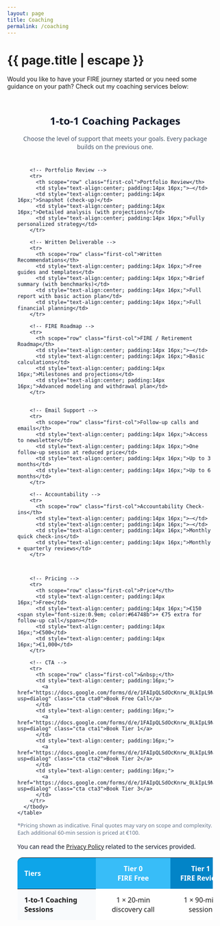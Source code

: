 ```yaml
---
layout: page
title: Coaching
permalink: /coaching
---
```


<h1 class="page-title">{{ page.title | escape }}</h1>
    
<div class="section">
    <div class="row">
          <div class="col s12">
<p>Would you like to have your FIRE journey started or you need some guidance on your path? Check out my coaching services below:</p>

<br/>
<!-- Service Tiers Table -->
<section class="pricing-tiers" style="font-family: system-ui, -apple-system, Segoe UI, Roboto, Helvetica, Arial, sans-serif; color:#0f172a; padding:24px;">
  <h2 style="text-align:center; font-size:clamp(1.4rem, 2.5vw, 2rem); margin:0 0 16px;">1-to-1 Coaching Packages</h2>
  <p style="text-align:center; color:#475569; margin:0 0 24px;">Choose the level of support that meets your goals. Every package builds on the previous one.</p>

  <div style="overflow-x:auto;">
    <table role="table" aria-label="Coaching service tiers" style="width:100%; border-collapse:separate; border-spacing:0; min-width:960px;">
      <thead>
        <tr>
          <th scope="col" class="first-col">Tiers</th>
          <th scope="col" style="text-align:center; padding:14px 16px; background:#38bdf8; color:white;">Tier 0<br><span style="font-weight:600;">FIRE Free</span></th>
          <th scope="col" style="text-align:center; padding:14px 16px; background:#0284c7; color:white;">Tier 1<br><span style="font-weight:600;">FIRE Review</span></th>
          <th scope="col" style="text-align:center; padding:14px 16px; background:#0369a1; color:white;">Tier 2<br><span style="font-weight:600;">FIRE Coach</span></th>
          <th scope="col" style="text-align:center; padding:14px 16px; background:#0c4a6e; color:white;">Tier 3<br><span style="font-weight:600;">FIRE Partner</span></th>
        </tr>
      </thead>
      <tbody style="background:white;">
        <!-- Sessions -->
        <tr>
          <th scope="row" class="first-col">1-to-1 Coaching Sessions</th>
          <td style="text-align:center; padding:14px 16px;">1 × 20-min discovery call</td>
          <td style="text-align:center; padding:14px 16px;">1 × 90-min session</td>
          <td style="text-align:center; padding:14px 16px;">90-min session + 3 × 60-min sessions</td>
          <td style="text-align:center; padding:14px 16px;">90-min session + 6 × 60-min sessions</td>
        </tr>

        <!-- Portfolio Review -->
        <tr>
          <th scope="row" class="first-col">Portfolio Review</th>
          <td style="text-align:center; padding:14px 16px;">—</td>
          <td style="text-align:center; padding:14px 16px;">Snapshot (check-up)</td>
          <td style="text-align:center; padding:14px 16px;">Detailed analysis (with projections)</td>
          <td style="text-align:center; padding:14px 16px;">Fully personalized strategy</td>
        </tr>

        <!-- Written Deliverable -->
        <tr>
          <th scope="row" class="first-col">Written Recommendations</th>
          <td style="text-align:center; padding:14px 16px;">Free guides and templates</td>
          <td style="text-align:center; padding:14px 16px;">Brief summary (with benchmarks)</td>
          <td style="text-align:center; padding:14px 16px;">Full report with basic action plan</td>
          <td style="text-align:center; padding:14px 16px;">Full financial planning</td>
        </tr>

        <!-- FIRE Roadmap -->
        <tr>
          <th scope="row" class="first-col">FIRE / Retirement Roadmap</th>
          <td style="text-align:center; padding:14px 16px;">—</td>
          <td style="text-align:center; padding:14px 16px;">Basic calculations</td>
          <td style="text-align:center; padding:14px 16px;">Milestones and projections</td>
          <td style="text-align:center; padding:14px 16px;">Advanced modeling and withdrawal plan</td>
        </tr>


        <!-- Email Support -->
        <tr>
          <th scope="row" class="first-col">Follow-up calls and emails</th>
          <td style="text-align:center; padding:14px 16px;">Access to newsletter</td>
          <td style="text-align:center; padding:14px 16px;">One follow-up session at reduced price</td>
          <td style="text-align:center; padding:14px 16px;">Up to 3 months</td>
          <td style="text-align:center; padding:14px 16px;">Up to 6 months</td>
        </tr>

        <!-- Accountability -->
        <tr>
          <th scope="row" class="first-col">Accountability Check-ins</th>
          <td style="text-align:center; padding:14px 16px;">—</td>
          <td style="text-align:center; padding:14px 16px;">—</td>
          <td style="text-align:center; padding:14px 16px;">Monthly quick check-ins</td>
          <td style="text-align:center; padding:14px 16px;">Monthly + quarterly reviews</td>
        </tr>

      

        <!-- Pricing -->
        <tr>
          <th scope="row" class="first-col">Price*</th>
          <td style="text-align:center; padding:14px 16px;">Free</td>
          <td style="text-align:center; padding:14px 16px;">€150 <span style="font-size:0.9em; color:#64748b">+ €75 extra for follow-up call</span></td>
          <td style="text-align:center; padding:14px 16px;">€500</td>
          <td style="text-align:center; padding:14px 16px;">€1,000</td>
        </tr>

        <!-- CTA -->
        <tr>
          <th scope="row" class="first-col">&nbsp;</th>
          <td style="text-align:center; padding:16px;">
            <a href="https://docs.google.com/forms/d/e/1FAIpQLSdOcKnrw_0LkIpL9N_DVCsG0uNtBO3hUeGG65Fw7V3z0xTrhw/viewform?usp=dialog" class="cta cta0">Book Free Call</a>
          </td>
          <td style="text-align:center; padding:16px;">
            <a href="https://docs.google.com/forms/d/e/1FAIpQLSdOcKnrw_0LkIpL9N_DVCsG0uNtBO3hUeGG65Fw7V3z0xTrhw/viewform?usp=dialog" class="cta cta1">Book Tier 1</a>
          </td>
          <td style="text-align:center; padding:16px;">
            <a href="https://docs.google.com/forms/d/e/1FAIpQLSdOcKnrw_0LkIpL9N_DVCsG0uNtBO3hUeGG65Fw7V3z0xTrhw/viewform?usp=dialog" class="cta cta2">Book Tier 2</a>
          </td>
          <td style="text-align:center; padding:16px;">
            <a href="https://docs.google.com/forms/d/e/1FAIpQLSdOcKnrw_0LkIpL9N_DVCsG0uNtBO3hUeGG65Fw7V3z0xTrhw/viewform?usp=dialog" class="cta cta3">Book Tier 3</a>
          </td>
        </tr>
      </tbody>
    </table>
  </div>

  <p style="font-size:0.9em; color:#64748b; margin-top:12px;">*Pricing shown as indicative. Final quotes may vary on scope and complexity. Each additional 60-min session is priced at €100.</p>
<p>You can read the <a href="privacy-policy">Privacy Policy</a> related to the services provided.</p>
</section>

<!-- Styles -->
<style>
  .first-col {
    text-align:left;
    padding:14px 16px;
    background:#f8fafc;
    position:sticky;
    left:0;
    z-index:1;
    white-space:normal !important; /* allow wrapping */
    word-wrap:break-word;
    max-width:220px; /* keeps it narrow on mobile */
  }

  .pricing-tiers table thead .first-col {
    background:#0ea5e9;
    color:white;
    border-top-left-radius:12px;
  }

  .pricing-tiers .cta {
    display:inline-block;
    padding:10px 14px;
    border-radius:10px;
    color:#fff;
    text-decoration:none;
    font-weight:600;
  }

  .cta0 { background:#38bdf8; }
  .cta1 { background:#0ea5e9; }
  .cta2 { background:#0284c7; }
  .cta3 { background:#0c4a6e; }

  .pricing-tiers table tbody tr:hover { background:#f1f5f9; transition: background .2s ease; }
  .pricing-tiers table tbody tr:nth-child(even) th[scope="row"] { background:#f1f5f9 !important; }
  .pricing-tiers table tbody tr:nth-child(even) td { background:#fbfdff; }

  @media (max-width: 768px) {
    .first-col { max-width:140px; font-size:13px; }
    .pricing-tiers table { font-size:13px; }
  }
</style>



